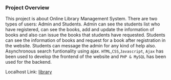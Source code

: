 ### Project Overview
This project is about Online Library Management System. There are two types of users: Admin and Students. Admin can see the students list who have registered, can see the books, add and update the information of books and also can issue the books that students have requested. Students can see the information of books and request for a book after registration in the website. Students can message the admin for any kind of help also. Asynchronous search funtionality using ajax. `HTML`,`CSS`,`Javascript`, `Ajax` has been used to develop the frontend of the website and `PHP & MySQL` has been used for the backend. 

Localhost Link: [library](http://localhost/library/php/index.php)

